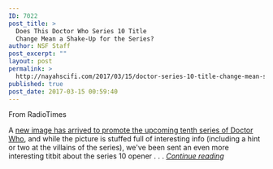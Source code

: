 ```yaml
---
ID: 7022
post_title: >
  Does This Doctor Who Series 10 Title
  Change Mean a Shake-Up for the Series?
author: NSF Staff
post_excerpt: ""
layout: post
permalink: >
  http://nayahscifi.com/2017/03/15/doctor-series-10-title-change-mean-shake-series/
published: true
post_date: 2017-03-15 00:59:40
---
```

From RadioTimes

A <a href="http://www.radiotimes.com/news/2017-03-13/special-doctor-who-image-revealed-ahead-of-new-series-10-trailer">new image has arrived to promote the upcoming tenth series of Doctor Who</a>, and while the picture is stuffed full of interesting info (including a hint or two at the villains of the series), we've been sent an even more interesting titbit about the series 10 opener . . . <a href="http://www.radiotimes.com/news/2017-03-13/does-this-doctor-who-series-10-title-change-mean-a-shake-up-for-the-series"><em>Continue reading</em></a>